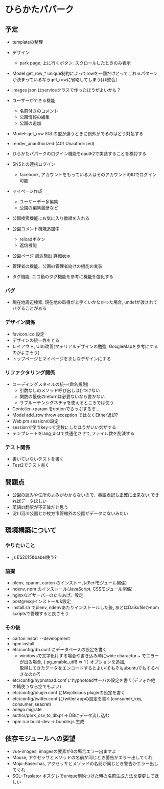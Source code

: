 # ひらかたパパーク

## 予定

* templateの整理
* デザイン
  * park page, 上に行くボタン, スクロールしたときのみ表示

* Model get_row_* unique制約によってrowを一個だけとってこれるパターンが決まっているならget_rowに省略してしまう[非整合]

* images json はserviceクラスで作ったほうがよいかも？

* ユーザーができる機能
  * 名前付きのコメント
  * 公園情報の編集
  * 公園の追加
* Model::get_row SQLの型が違うときに例外がでるのはどう対処する
* render_unauthorized (401 Unauthorized)
* ひらかたパパークのログイン機能をoauth2で実装することを検討する
* SNSとの連携ログイン
  * facebook, アカウントをもっている人はそのアカウントのIDでログイン可能
* マイページ作成
  * ユーザーデー多編集
  * 公園の編集履歴など
* 公園検索機能にお気に入り数順を入れる
* 公園コメント機能追加中
  - reloadボタン
  - 返信機能
* 公園ページ 周辺施設 詳細表示
* 管理者の機能、公園の管理者向けの機能の実装
* タグ機能, ニコ動のタグ機能を参考に機能を強化する

### バグ
* 現在地周辺検索, 現在地の取得が上手くいかなかった場合, undefが渡されてバグることがある

### デザイン関係
* favicon.ico 設定
* デザインの統一性をとる
* レイアウト, UIの改善(マテリアルデザインの勉強, GoogleMapを参考にするのがよさそう)
* トップページとマイページをましなデザインにする

### リファクタリング関係
* コーデイングスタイルの統一(命名規則)
  * 引数なしのメソッド呼び出しは()つけない
  * 関数の最後のreturnは必要ないなら書かない
  * サブルーチンシグネチャを使えるところでは使う
* Contoller->param をoptionでらっぷするぞ...
* Model add_row throw exception ではなくEither返却?
* Web.pm sessionの設定
* sessionで使うkeyって定数にしたほうがいい気がする
* テンプレートをlang_dictで共通化させて,ファイル数を削減する

### テスト関係
* 書いていないテストを書く
* Test2でテスト書く

## 問題点
* 公園の読みや住所のよみがわからないので、英語表記も正確に出来ない,できればデータほしい
* 英語の翻訳が不正確だと思う
* 淀川河川公園とか枚方市管轄外の公園がデータにないみたい

## 環境構築について

### やりたいこと
* js ES2015&babel使う?

### 前提
* plenv, cpanm, carton のインストール(Perlモジュール関係)
* ndenv, npm のインストール(JavaScript, CSSモジュール関係)
* nginxなどサーバーのたちあげ、設定
* postgresqlインストール&設定
* install.sh でplenv, ndenvあたりインストールした後, あとはDaikufileかnpm scriptsで管理すると良さそう

### その後
* carton install --development
* npm install
* etc/config/db.conf にデータベースの設定を書く
  * windowsで文字化けする場合や書き込み時にwide charactor ~ でエラーが出る場合, { pg_enable_utf8 => 1 } オプションを追加,  
    取得してきたデータをエンコードするとよい(そもそもubuntuでもするべきなのか?)
* etc/config/hypnotoad.conf にhypnotoadサーバの設定を書く(デフォか他の鯖使うなら空でもよい)
* etc/config/plugin.conf にMojolicious pluginの設定を書く
* etc/config/twitter.conf にtwitter appの設定を書く(consumer_key, consumer_seacret)
* anego migrate
* author/park_csv_to_db.pl -> DBにデータ流し込む
* npm run build-dev -> bundle.js 生成

## 依存モジュールへの要望
* vue-images, imagesの要素が0の場合エラー出ますよ
* Mouse, アクセッサとメソッドの名前が同じとき警告かエラー出してくれ
* Mojo::Base::has, アクセッサとメソッドの名前が同じとき警告かエラー出してくれ
* SQL::Traslator ポスグレでunique制約つけた時の名前生成方法を変更してほしい

